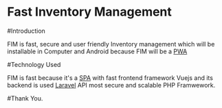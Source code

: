 # Fast Inventory Management

#Introduction

FIM is fast, secure and user friendly Inventory management which will be installable in Computer and Android because FIM will be a [PWA](https://web.dev/progressive-web-apps/)

#Technology Used

FIM is fast because it's a [SPA](https://en.wikipedia.org/wiki/Single-page_application) with fast frontend framework Vuejs and its backend is used [Laravel](https://laravel.com/) API most secure and scalable PHP Framwework.

#Thank You.


